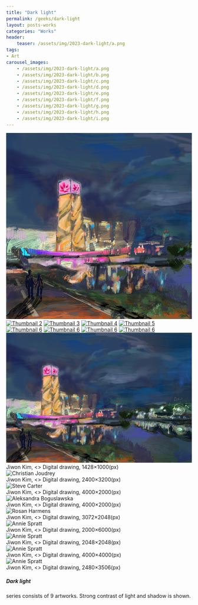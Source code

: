 ```yaml
---
title: "Dark light"
permalink: /geeks/dark-light
layout: posts-works
categories: "Works"
header:
    teaser: /assets/img/2023-dark-light/a.png
tags:
- Art
carousel_images:
    - /assets/img/2023-dark-light/a.png
    - /assets/img/2023-dark-light/b.png
    - /assets/img/2023-dark-light/c.png
    - /assets/img/2023-dark-light/d.png
    - /assets/img/2023-dark-light/e.png
    - /assets/img/2023-dark-light/f.png
    - /assets/img/2023-dark-light/g.png
    - /assets/img/2023-dark-light/h.png
    - /assets/img/2023-dark-light/i.png
--- 
```


<section>
    <div class="carousel">
        <div class="carousel__thumbnails">
            <a href="#slide1"><img src="/assets/img/2023-dark-light/aq.png" alt="Thumbnail 1"></a>
            <a href="#slide2"><img src="/assets/img/2023-dark-light/bq.png" alt="Thumbnail 2"></a>
            <a href="#slide3"><img src="/assets/img/2023-dark-light/cq.png" alt="Thumbnail 3"></a>
            <a href="#slide4"><img src="/assets/img/2023-dark-light/dq.png" alt="Thumbnail 4"></a>
            <a href="#slide5"><img src="/assets/img/2023-dark-light/eq.png" alt="Thumbnail 5"></a>
            <a href="#slide6"><img src="/assets/img/2023-dark-light/fq.png" alt="Thumbnail 6"></a>
            <a href="#slide7"><img src="/assets/img/2023-dark-light/gq.png" alt="Thumbnail 6"></a>
            <a href="#slide8"><img src="/assets/img/2023-dark-light/hq.png" alt="Thumbnail 6"></a>
            <a href="#slide9"><img src="/assets/img/2023-dark-light/iq.png" alt="Thumbnail 6"></a>
        </div>
        <div class="carousel__slides">
            <div class="carousel__slide" id="slide1">
                <img src= "/assets/img/2023-dark-light/a.png" alt="Tim Marshall">
                <figcaption>Jiwon Kim, <> Digital drawing, 1428×1000(px)</figcaption>
            </div>
            <div class="carousel__slide" id="slide2">
                <img src="/assets/img/2023-dark-light/b.png" alt="Christian Joudrey">
                <figcaption>Jiwon Kim, <> Digital drawing, 2400×3200(px)</figcaption>
            </div>
            <div class="carousel__slide" id="slide3">
                <img src="/assets/img/2023-dark-light/c.png" alt="Steve Carter">
                <figcaption>Jiwon Kim, <> Digital drawing, 4000×2000(px)</figcaption>
            </div>
            <div class="carousel__slide" id="slide4">
                <img src="/assets/img/2023-dark-light/d.png" alt="Aleksandra Boguslawska">
                <figcaption>Jiwon Kim, <> Digital drawing, 4000×2000(px)</figcaption>
            </div>
            <div class="carousel__slide" id="slide5">
                <img src="/assets/img/2023-dark-light/e.png" alt="Rosan Harmens">
                <figcaption>Jiwon Kim, <> Digital drawing, 3072×2048(px)</figcaption>
            </div>
            <div class="carousel__slide" id="slide6">
                <img src="/assets/img/2023-dark-light/f.png" alt="Annie Spratt">
                <figcaption>Jiwon Kim, <> Digital drawing, 2000×6000(px)</figcaption>
            </div>
             <div class="carousel__slide" id="slide7">
                <img src="/assets/img/2023-dark-light/g.png" alt="Annie Spratt">
                <figcaption>Jiwon Kim, <> Digital drawing, 2048×2048(px)</figcaption>
            </div>
             <div class="carousel__slide" id="slide8">
                <img src="/assets/img/2023-dark-light/h.png" alt="Annie Spratt">
                <figcaption>Jiwon Kim, <> Digital drawing, 4000×4000(px)</figcaption>
            </div>
             <div class="carousel__slide" id="slide9">
                <img src="/assets/img/2023-dark-light/i.png" alt="Annie Spratt">
                <figcaption>Jiwon Kim, <> Digital drawing, 2480×3506(px)</figcaption>
            </div>
        </div>
    </div>
</section>

##### Dark light
<Dark light> series consists of 9 artworks.
Strong contrast of light and shadow is shown.